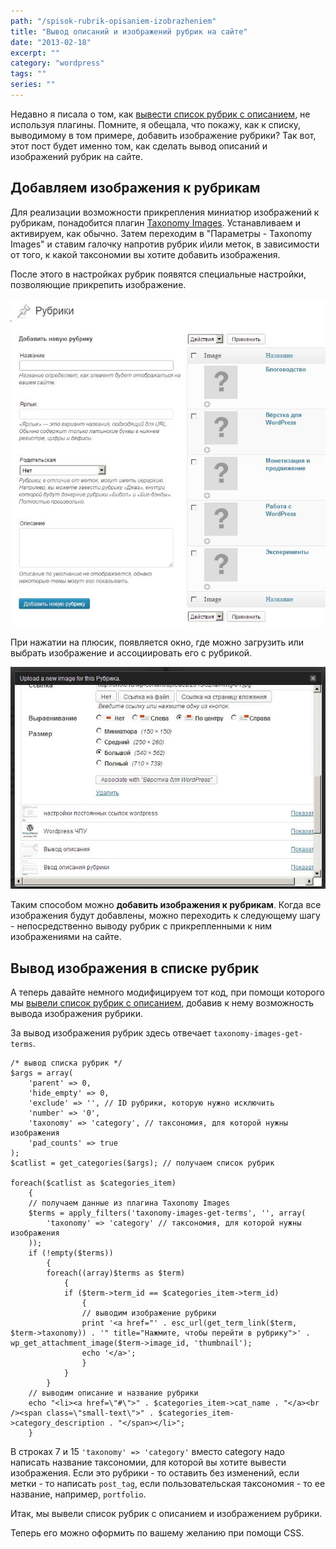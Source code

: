 ```yaml
---
path: "/spisok-rubrik-opisaniem-izobrazheniem"
title: "Вывод описаний и изображений рубрик на сайте"
date: "2013-02-18"
excerpt: ""
category: "wordpress"
tags: ""
series: ""
---
```


Недавно я писала о том, как [вывести список рубрик с описанием](http://oriolo.ru/wordpress/vyivod-spiska-rubrik-s-opisaniem/ "Вывод списка рубрик с описанием"), не используя плагины. Помните, я обещала, что покажу, как к списку, выводимому в том примере, добавить изображение рубрики? Так вот, этот пост будет именно том, как сделать вывод описаний и изображений рубрик на сайте.

## Добавляем изображения к рубрикам

Для реализации возможности прикрепления миниатюр изображений к рубрикам, понадобится плагин [Taxonomy Images](http://wordpress.org/extend/plugins/taxonomy-images/). Устанавливаем и активируем, как обычно. Затем переходим в "Параметры - Taxonomy Images" и ставим галочку напротив рубрик и\\или меток, в зависимости от того, к какой таксономии вы хотите добавить изображения.

После этого в настройках рубрик появятся специальные настройки, позволяющие прикрепить изображение.

[![Taxonomy Images - рубрики](images/tax-img-01.jpg)](http://oriolo.ru/wp-content/uploads/2013/02/tax-img-01.jpg)

При нажатии на плюсик, появляется окно, где можно загрузить или выбрать изображение и ассоциировать его с рубрикой.

[![Taxonomy Images - добавление изображения к рубрике](images/tax-img-02.jpg)](http://oriolo.ru/wp-content/uploads/2013/02/tax-img-02.jpg)

Таким способом можно **добавить изображения к рубрикам**. Когда все изображения будут добавлены, можно переходить к следующему шагу - непосредственно выводу рубрик с прикрепленными к ним изображениями на сайте.

## Вывод изображения в списке рубрик

А теперь давайте немного модифицируем тот код, при помощи которого мы [вывели список рубрик с описанием](http://oriolo.ru/wordpress/vyivod-spiska-rubrik-s-opisaniem/ "Вывод списка рубрик с описанием"), добавив к нему возможность вывода изображения рубрики.

За вывод изображения рубрик здесь отвечает `taxonomy-images-get-terms`.

```
/* вывод списка рубрик */
$args = array(
	'parent' => 0,
	'hide_empty' => 0,
	'exclude' => '', // ID рубрики, которую нужно исключить
	'number' => '0',
	'taxonomy' => 'category', // таксономия, для которой нужны изображения
	'pad_counts' => true
);
$catlist = get_categories($args); // получаем список рубрик

foreach($catlist as $categories_item)
	{
	// получаем данные из плагина Taxonomy Images
	$terms = apply_filters('taxonomy-images-get-terms', '', array(
		'taxonomy' => 'category' // таксономия, для которой нужны изображения
	));
	if (!empty($terms))
		{
		foreach((array)$terms as $term)
			{
			if ($term->term_id == $categories_item->term_id)
				{
				// выводим изображение рубрики
				print '<a href="' . esc_url(get_term_link($term, $term->taxonomy)) . '" title="Нажмите, чтобы перейти в рубрику">' . wp_get_attachment_image($term->image_id, 'thumbnail');
				echo '</a>';
				}
			}
		}
	// выводим описание и название рубрики
	echo "<li><a href=\"#\">" . $categories_item->cat_name . "</a><br /><span class=\"small-text\">" . $categories_item->category_description . "</span></li>";
	}

```

В строках 7 и 15 `'taxonomy' => 'category'` вместо category надо написать название таксономии, для которой вы хотите вывести изображения. Если это рубрики - то оставить без изменений, если метки - то написать `post_tag`, если пользовательская таксономия - то ее название, например, `portfolio`.

Итак, мы вывели список рубрик с описанием и изображением рубрики.

Теперь его можно оформить по вашему желанию при помощи CSS.
